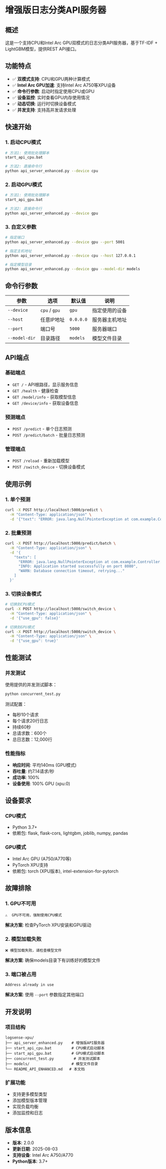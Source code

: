# 增强版日志分类API服务器

## 概述

这是一个支持CPU和Intel Arc GPU双模式的日志分类API服务器，基于TF-IDF + LightGBM模型，提供REST API接口。

## 功能特点

- ✅ **双模式支持**: CPU和GPU两种计算模式
- ✅ **Intel Arc GPU加速**: 支持Intel Arc A750等XPU设备
- ✅ **命令行参数**: 启动时指定使用CPU或GPU
- ✅ **设备监控**: 实时查看GPU内存使用情况
- ✅ **动态切换**: 运行时切换设备模式
- ✅ **并发支持**: 支持高并发请求处理

## 快速开始

### 1. 启动CPU模式

```bash
# 方法1: 使用批处理脚本
start_api_cpu.bat

# 方法2: 直接命令行
python api_server_enhanced.py --device cpu
```

### 2. 启动GPU模式

```bash
# 方法1: 使用批处理脚本
start_api_gpu.bat

# 方法2: 直接命令行
python api_server_enhanced.py --device gpu
```

### 3. 自定义参数

```bash
# 指定端口
python api_server_enhanced.py --device gpu --port 5001

# 指定主机地址
python api_server_enhanced.py --device cpu --host 127.0.0.1

# 指定模型目录
python api_server_enhanced.py --device gpu --model-dir models
```

## 命令行参数

| 参数 | 选项 | 默认值 | 说明 |
|------|------|--------|------|
| `--device` | `cpu` / `gpu` | `gpu` | 指定使用的设备 |
| `--host` | 任意IP地址 | `0.0.0.0` | 服务器主机地址 |
| `--port` | 端口号 | `5000` | 服务器端口 |
| `--model-dir` | 目录路径 | `models` | 模型文件目录 |

## API端点

### 基础端点

- `GET /` - API根路径，显示服务信息
- `GET /health` - 健康检查
- `GET /model/info` - 获取模型信息
- `GET /device/info` - 获取设备信息

### 预测端点

- `POST /predict` - 单个日志预测
- `POST /predict/batch` - 批量日志预测

### 管理端点

- `POST /reload` - 重新加载模型
- `POST /switch_device` - 切换设备模式

## 使用示例

### 1. 单个预测

```bash
curl -X POST http://localhost:5000/predict \
  -H "Content-Type: application/json" \
  -d '{"text": "ERROR: java.lang.NullPointerException at com.example.Controller.handleRequest"}'
```

### 2. 批量预测

```bash
curl -X POST http://localhost:5000/predict/batch \
  -H "Content-Type: application/json" \
  -d '{
    "texts": [
      "ERROR: java.lang.NullPointerException at com.example.Controller.handleRequest",
      "INFO: Application started successfully on port 8080",
      "WARN: Database connection timeout, retrying..."
    ]
  }'
```

### 3. 切换设备模式

```bash
# 切换到CPU模式
curl -X POST http://localhost:5000/switch_device \
  -H "Content-Type: application/json" \
  -d '{"use_gpu": false}'

# 切换到GPU模式
curl -X POST http://localhost:5000/switch_device \
  -H "Content-Type: application/json" \
  -d '{"use_gpu": true}'
```

## 性能测试

### 并发测试

使用提供的并发测试脚本：

```bash
python concurrent_test.py
```

测试配置：
- 每秒10个请求
- 每个请求20行日志
- 持续60秒
- 总请求数：600个
- 总日志数：12,000行

### 性能指标

- **响应时间**: 平均140ms (GPU模式)
- **吞吐量**: 约7.14请求/秒
- **成功率**: 100%
- **设备使用**: 100% GPU (xpu:0)

## 设备要求

### CPU模式
- Python 3.7+
- 依赖包: flask, flask-cors, lightgbm, joblib, numpy, pandas

### GPU模式
- Intel Arc GPU (A750/A770等)
- PyTorch XPU支持
- 依赖包: torch (XPU版本), intel-extension-for-pytorch

## 故障排除

### 1. GPU不可用
```
⚠️  GPU不可用，强制使用CPU模式
```
**解决方案**: 检查PyTorch XPU安装和GPU驱动

### 2. 模型加载失败
```
❌ 模型加载失败，请检查模型文件
```
**解决方案**: 确保models目录下有训练好的模型文件

### 3. 端口被占用
```
Address already in use
```
**解决方案**: 使用 `--port` 参数指定其他端口

## 开发说明

### 项目结构
```
logsense-xpu/
├── api_server_enhanced.py    # 增强版API服务器
├── start_api_cpu.bat         # CPU模式启动脚本
├── start_api_gpu.bat         # GPU模式启动脚本
├── concurrent_test.py         # 并发测试脚本
├── models/                   # 模型文件目录
└── README_API_ENHANCED.md   # 本文档
```

### 扩展功能
- 支持更多模型类型
- 添加模型版本管理
- 实现负载均衡
- 添加监控和日志

## 版本信息

- **版本**: 2.0.0
- **更新日期**: 2025-08-03
- **支持设备**: Intel Arc A750/A770
- **Python版本**: 3.7+ 